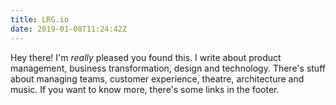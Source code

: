 ```yaml
---
title: LRG.io
date: 2019-01-08T11:24:42Z
---
```


Hey there! I'm _really_ pleased you found this. I write about product management, business transformation, design and technology. There's stuff about managing teams, customer experience, theatre, architecture and music. If you want to know more, there's some links in the footer.